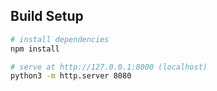 ## Build Setup

``` bash
# install dependencies
npm install

# serve at http://127.0.0.1:8000 (localhost)
python3 -m http.server 8080
